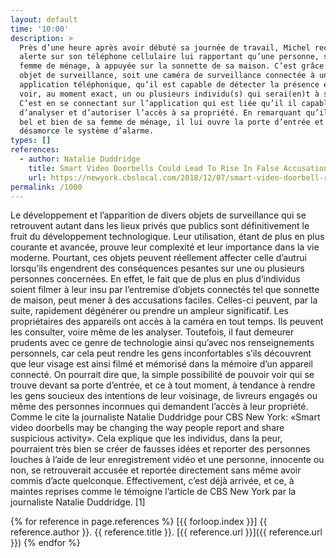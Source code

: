 ```yaml
---
layout: default
time: '10:00'
description: >
  Près d’une heure après avoir débuté sa journée de travail, Michel reçoit une
  alerte sur son téléphone cellulaire lui rapportant qu’une personne, soit sa
  femme de ménage, à appuyée sur la sonnette de sa maison. C’est grâce à un
  objet de surveillance, soit une caméra de surveillance connectée à une
  application téléphonique, qu’il est capable de détecter la présence et de
  voir, au moment exact, un ou plusieurs individu(s) qui serai(en)t à sa porte.
  C’est en se connectant sur l’application qui est liée qu’il il capable
  d’analyser et d’autoriser l’accès à sa propriété. En remarquant qu’il s’agit
  bel et bien de sa femme de ménage, il lui ouvre la porte d’entrée et
  désamorce le système d’alarme.
types: []
references:
  - author: Natalie Duddridge
    title: Smart Video Doorbells Could Lead To Rise In False Accusations, Experts Warn
    url: https://newyork.cbslocal.com/2018/12/07/smart-video-doorbell-risks/ 
permalink: /1000
---
```


Le développement et l’apparition de divers objets de surveillance qui se retrouvent autant dans les lieux privés que publics sont définitivement le fruit du développement technologique. Leur utilisation, étant de plus en plus courante et avancée, prouve leur complexité et leur importance dans la vie moderne. Pourtant, ces objets peuvent réellement affecter celle d’autrui lorsqu’ils engendrent des conséquences pesantes sur une ou plusieurs personnes concernées.
En effet, le fait que de plus en plus d’individus soient filmer à leur insu par l’entremise d’objets connectés tel que sonnette de maison, peut mener à des accusations faciles. Celles-ci peuvent, par la suite, rapidement dégénérer ou prendre un ampleur significatif. Les propriétaires des appareils ont accès à la caméra en tout temps. Ils peuvent les consulter, voire même de les analyser.
Toutefois, il faut demeurer prudents avec ce genre de technologie ainsi qu’avec nos renseignements personnels, car cela peut rendre les gens inconfortables s’ils découvrent que leur visage est ainsi filmé et mémorisé dans la mémoire d’un appareil connecté. On pourrait dire que, la simple possibilité de pouvoir voir qui se trouve devant sa porte d’entrée, et ce à tout moment, à tendance à rendre les gens soucieux des intentions de leur voisinage, de livreurs engagés ou même des personnes inconnues qui demandent l’accès à leur propriété.
Comme le cite la journaliste Natalie Duddridge pour CBS New York: «Smart video doorbells may be changing the way people report and share suspicious activity».
Cela explique que les individus, dans la peur, pourraient très bien se créer de fausses idées et reporter des personnes louches à l’aide de leur enregistrement vidéo et une personne, innocente ou non, se retrouverait accusée et reportée directement sans même avoir commis d’acte quelconque. Effectivement, c’est déjà arrivée, et ce, à maintes reprises comme le témoigne l’article de CBS New York par la journaliste Natalie Duddridge. [1]

{% for reference in page.references %}
[{{ forloop.index }}] {{ reference.author }}. {{ reference.title }}.
[{{ reference.url }}]({{ reference.url }})
{% endfor %}
